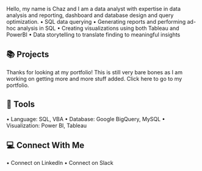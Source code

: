 

Hello, my name is Chaz and I am a data analyst with expertise in data analysis and reporting, dashboard and database design and query optimization. 
• SQL data querying
• Generating reports and performing ad-hoc analysis in SQL
• Creating visualizations using both Tableau and PowerBI
• Data storytelling to translate finding to meaningful insights

## 📚 Projects
Thanks for looking at my portfolio! This is still very bare bones as I am working on getting more and more stuff added.
Click here to go to my portfolio.

## 🔧 Tools
• Language: SQL, VBA
• Database: Google BigQuery, MySQL
• Visualization: Power BI, Tableau

## 💻 Connect With Me
• Connect on LinkedIn
• Connect on Slack
